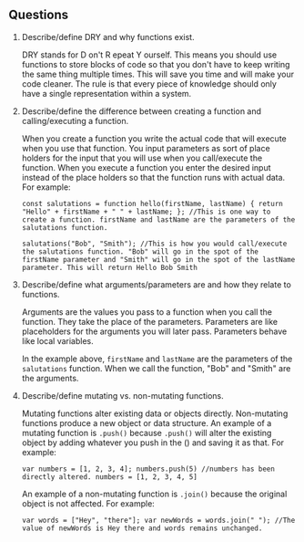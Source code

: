 ## Questions
1. Describe/define DRY and why functions exist.

    DRY stands for D on't R epeat Y ourself. This means you should use functions to store blocks of code so that you don't have to keep writing the same thing multiple times. This will save you time and will make your code cleaner. The rule is that every piece of knowledge should only have a single representation within a system.

2. Describe/define the difference between creating a function and calling/executing a function.

    When you create a function you write the actual code that will execute when you use that function. You input parameters as sort of place holders for the input that you will use when you call/execute the function. When you execute a function you enter the desired input instead of the place holders so that the function runs with actual data. For example:

    `const salutations = function hello(firstName, lastName) {
      return "Hello" + firstName + " " + lastName;
      }; //This is one way to create a function. firstName and lastName are the parameters of the salutations function.
      `

      `salutations("Bob", "Smith"); //This is how you would call/execute the salutations function. "Bob" will go in the spot of the firstName parameter and "Smith" will go in the spot of the lastName parameter. This will return Hello Bob Smith
      `
3. Describe/define what arguments/parameters are and how they relate to functions.

    Arguments are the values you pass to a function when you call the function. They take the place of the parameters. Parameters are like placeholders for the arguments you will later pass. Parameters behave like local variables.

    In the example above, `firstName` and `lastName` are the parameters of the  `salutations` function. When we call the function, "Bob" and "Smith" are the arguments.

4. Describe/define mutating vs. non-mutating functions.

    Mutating functions alter existing data or objects directly. Non-mutating functions produce a new object or data structure. An example of a mutating function is `.push()` because `.push()` will alter the existing object by adding whatever you push in the () and saving it as that. For example:

    `var numbers = [1, 2, 3, 4];
    numbers.push(5) //numbers has been directly altered. numbers = [1, 2, 3, 4, 5]`

    An example of a non-mutating function is `.join()` because the original object is not affected. For example:

    `var words = ["Hey", "there"];
    var newWords = words.join(" "); //The value of newWords is Hey there and words remains unchanged. 
    `
